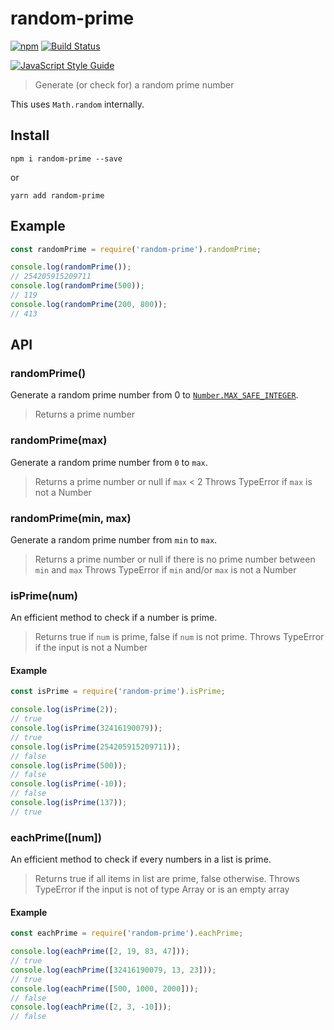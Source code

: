 # random-prime
[![npm](https://img.shields.io/npm/v/random-prime.svg)](https://www.npmjs.com/package/random-prime)
[![Build Status](https://github.com/Prabhakar-Poudel/random-prime/workflows/Test%20&%20Lint/badge.svg?branch=master)](https://github.com/Prabhakar-Poudel/random-prime/actions?query=branch%3Amaster)


[![JavaScript Style Guide](https://cdn.rawgit.com/standard/standard/master/badge.svg)](https://github.com/standard/standard)

> Generate (or check for) a random prime number

This uses `Math.random` internally.

## Install
```
npm i random-prime --save
```
or
```
yarn add random-prime
```

## Example
```javascript
const randomPrime = require('random-prime').randomPrime;

console.log(randomPrime());
// 254205915209711
console.log(randomPrime(500));
// 119
console.log(randomPrime(200, 800));
// 413
```

## API

### randomPrime()
Generate a random prime number from 0 to [`Number.MAX_SAFE_INTEGER`](https://developer.mozilla.org/en-US/docs/Web/JavaScript/Reference/Global_Objects/Number/MAX_SAFE_INTEGER).

> Returns a prime number

### randomPrime(max)
Generate a random prime number from `0` to `max`.

> Returns a prime number or null if `max` < 2
> Throws TypeError if `max` is not a Number

### randomPrime(min, max)
Generate a random prime number from `min` to `max`.

> Returns a prime number or null if there is no prime number between `min` and `max`
> Throws TypeError if `min` and/or `max` is not a Number

### isPrime(num)
An efficient method to check if a number is prime.
> Returns true if `num` is prime, false if `num` is not prime.
> Throws TypeError if the input is not a Number

#### Example
```javascript
const isPrime = require('random-prime').isPrime;

console.log(isPrime(2));
// true
console.log(isPrime(32416190079));
// true
console.log(isPrime(254205915209711));
// false
console.log(isPrime(500));
// false
console.log(isPrime(-10));
// false
console.log(isPrime(137));
// true
```

### eachPrime([num])
An efficient method to check if every numbers in a list is prime.
> Returns true if all items in list are prime, false otherwise.
> Throws TypeError if the input is not of type Array or is an empty array

#### Example
```javascript
const eachPrime = require('random-prime').eachPrime;

console.log(eachPrime([2, 19, 83, 47]));
// true
console.log(eachPrime([32416190079, 13, 23]));
// true
console.log(eachPrime([500, 1000, 2000]));
// false
console.log(eachPrime([2, 3, -10]));
// false
```
